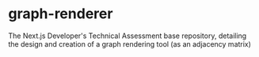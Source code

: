 # graph-renderer

The Next.js Developer's Technical Assessment base repository, detailing the design and creation of a graph rendering tool (as an adjacency matrix)
